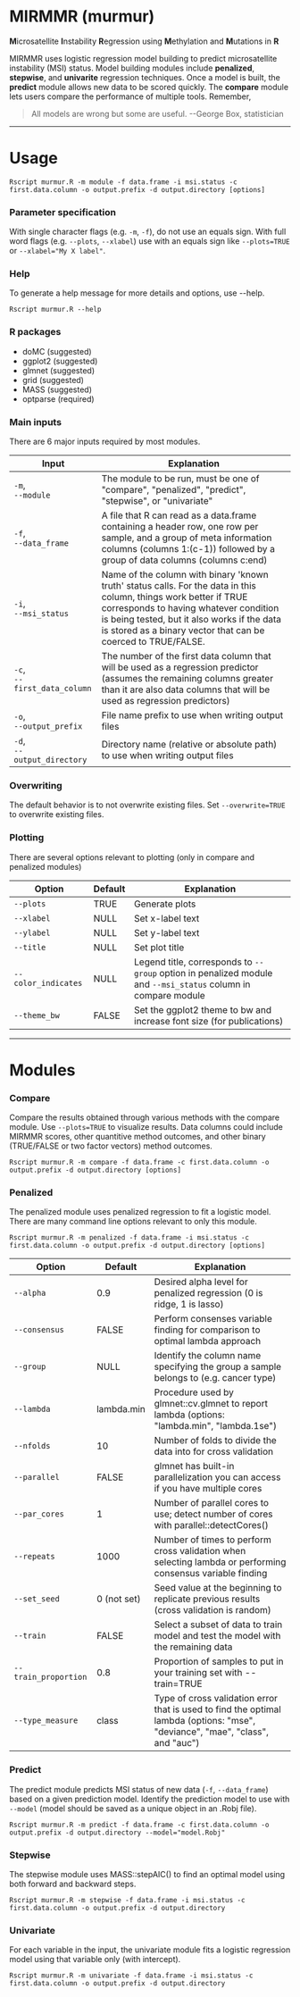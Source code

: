 # MIRMMR (murmur)
**M**icrosatellite **I**nstability **R**egression using **M**ethylation and **M**utations in **R**

MIRMMR uses logistic regression model building to predict microsatellite instability (MSI) status. Model building modules include **penalized**, **stepwise**, and **univarite** regression techniques. Once a model is built, the **predict** module allows new data to be scored quickly. The **compare** module lets users compare the performance of multiple tools. Remember,

> All models are wrong but some are useful. --George Box, statistician

---
# Usage
```
Rscript murmur.R -m module -f data.frame -i msi.status -c first.data.column -o output.prefix -d output.directory [options]
```

### Parameter specification
With single character flags (e.g. `-m`, `-f`), do not use an equals sign. With full word flags (e.g. `--plots`, `--xlabel`) use with an equals sign like `--plots=TRUE` or `--xlabel="My X label"`.

### Help 
To generate a help message for more details and options, use --help.
```
Rscript murmur.R --help
``` 

### R packages 

+ doMC (suggested)
+ ggplot2 (suggested)
+ glmnet (suggested)
+ grid (suggested)
+ MASS (suggested)
+ optparse (required)

### Main inputs
There are 6 major inputs required by most modules.

| Input | Explanation |
| --- | --- |
| `-m`,<br>`--module` | The module to be run, must be one of "compare", "penalized", "predict", "stepwise", or "univariate" |
| `-f`,<br>`--data_frame` | A file that R can read as a data.frame containing a header row, one row per sample, and a group of meta information columns (columns 1:(c-1)) followed by a group of data columns (columns c:end) |
| `-i`,<br>`--msi_status` | Name of the column with binary 'known truth' status calls. For the data in this column, things work better if TRUE corresponds to having whatever condition is being tested, but it also works if the data is stored as a binary vector that can be coerced to TRUE/FALSE. |
| `-c`,<br><nobr>`--first_data_column`</nobr> | The number of the first data column that will be used as a regression predictor (assumes the remaining columns greater than it are also data columns that will be used as regression predictors) | 
| `-o`,<br><nobr>`--output_prefix`</nobr> | File name prefix to use when writing output files |
| `-d`,<br><nobr>`--output_directory`</nobr> | Directory name (relative or absolute path) to use when writing output files |

### Overwriting
The default behavior is to not overwrite existing files. Set `--overwrite=TRUE` to overwrite existing files.

### Plotting
There are several options relevant to plotting (only in compare and penalized modules)

| Option | Default | Explanation |
| --- | --- | --- |
| `--plots` | TRUE | Generate plots |
| `--xlabel` | NULL | Set x-label text |
| `--ylabel` | NULL | Set y-label text |
| `--title` | NULL | Set plot title |
| <nobr>`--color_indicates`</nobr> | NULL | Legend title, corresponds to `--group` option in penalized module and `--msi_status` column in compare module |
| `--theme_bw` | FALSE | Set the ggplot2 theme to bw and increase font size (for publications) |

---
# Modules

### Compare
Compare the results obtained through various methods with the compare module. Use `--plots=TRUE` to visualize results. Data columns could include MIRMMR scores, other quantitive method outcomes, and other binary (TRUE/FALSE or two factor vectors) method outcomes.

```
Rscript murmur.R -m compare -f data.frame -c first.data.column -o output.prefix -d output.directory [options]
```

### Penalized
The penalized module uses penalized regression to fit a logistic model. There are many command line options relevant to only this module.

```
Rscript murmur.R -m penalized -f data.frame -i msi.status -c first.data.column -o output.prefix -d output.directory [options]
```

| Option | Default | Explanation |
| --- | --- | --- |
| `--alpha` | 0.9 | Desired alpha level for penalized regression (0 is ridge, 1 is lasso) |
| `--consensus` | FALSE | Perform consenses variable finding for comparison to optimal lambda approach |
| `--group` | NULL | Identify the column name specifying the group a sample belongs to (e.g. cancer type) |
| `--lambda` | lambda.min | Procedure used by glmnet::cv.glmnet to report lambda (options: "lambda.min", "lambda.1se") |
| `--nfolds` | 10 | Number of folds to divide the data into for cross validation | 
| `--parallel` | FALSE | glmnet has built-in parallelization you can access if you have multiple cores | 
| `--par_cores` | 1 | Number of parallel cores to use; detect number of cores with parallel::detectCores() |
| `--repeats` | 1000 | Number of times to perform cross validation when selecting lambda or performing consensus variable finding |
| `--set_seed` | 0 (not set) | Seed value at the beginning to replicate previous results (cross validation is random) |
| `--train` | FALSE | Select a subset of data to train model and test the model with the remaining data | 
| <nobr>`--train_proportion`</nobr> | 0.8 | Proportion of samples to put in your training set with --train=TRUE |
| <nobr>`--type_measure`</nobr> | class | Type of cross validation error that is used to find the optimal lambda (options: "mse", "deviance", "mae", "class", and "auc") |

### Predict
The predict module predicts MSI status of new data (`-f`, `--data_frame`) based on a given prediction model. Identify the prediction model to use with `--model` (model should be saved as a unique object in an .Robj file).

```
Rscript murmur.R -m predict -f data.frame -c first.data.column -o output.prefix -d output.directory --model="model.Robj"
```

### Stepwise
The stepwise module uses MASS::stepAIC() to find an optimal model using both forward and backward steps. 

```
Rscript murmur.R -m stepwise -f data.frame -i msi.status -c first.data.column -o output.prefix -d output.directory
```

### Univariate
For each variable in the input, the univariate module fits a logistic regression model using that variable only (with intercept). 

```
Rscript murmur.R -m univariate -f data.frame -i msi.status -c first.data.column -o output.prefix -d output.directory
```
